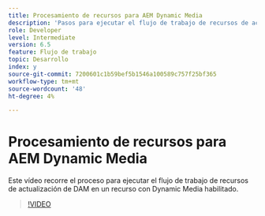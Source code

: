 ```yaml
---
title: Procesamiento de recursos para AEM Dynamic Media
description: 'Pasos para ejecutar el flujo de trabajo de recursos de actualización de DAM en un recurso que tenga Dynamic Media habilitado.  '
role: Developer
level: Intermediate
version: 6.5
feature: Flujo de trabajo
topic: Desarrollo
index: y
source-git-commit: 7200601c1b59bef5b1546a100589c757f25bf365
workflow-type: tm+mt
source-wordcount: '48'
ht-degree: 4%

---
```



# Procesamiento de recursos para AEM Dynamic Media

Este vídeo recorre el proceso para ejecutar el flujo de trabajo de recursos de actualización de DAM en un recurso con Dynamic Media habilitado.

>[!VIDEO](https://video.tv.adobe.com/v/335456?quality=9&learn=on)
